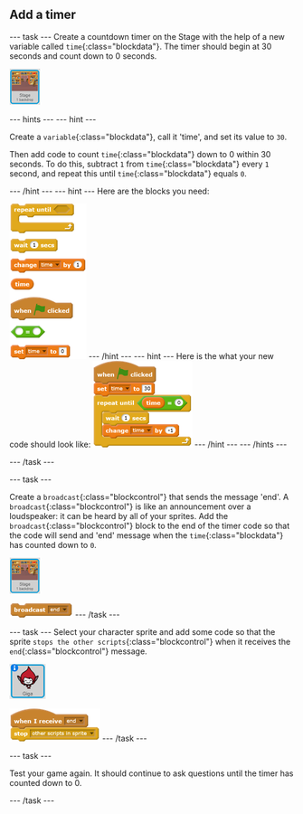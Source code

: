 ## Add a timer

--- task ---
Create a countdown timer on the Stage with the help of a new variable called `time`{:class="blockdata"}. The timer should begin at 30 seconds and count down to 0 seconds.

![Stage sprite](images/stage-sprite.png)

--- hints ---
--- hint ---

Create a `variable`{:class="blockdata"}, call it 'time', and set its value to `30`.

Then add code to count `time`{:class="blockdata"} down to 0 within 30 seconds. To do this, subtract `1` from `time`{:class="blockdata"} every `1` second, and repeat this until `time`{:class="blockdata"} equals `0`.

--- /hint ---
--- hint ---
Here are the blocks you need:

![blocks_1545216318_730037](images/blocks_1545216318_730037.png)
--- /hint ---
--- hint ---
Here is the what your new code should look like:
![blocks_1545216319_8139083](images/blocks_1545216319_8139083.png)
--- /hint ---
--- /hints ---

--- /task ---

--- task ---

Create a `broadcast`{:class="blockcontrol"} that sends the message 'end'. A `broadcast`{:class="blockcontrol"} is like an announcement over a loudspeaker: it can be heard by all of your sprites. Add the `broadcast`{:class="blockcontrol"} block to the end of the timer code so that the code will send and 'end' message when the `time`{:class="blockdata"} has counted down to `0`.

![Stage sprite](images/stage-sprite.png)

![blocks_1545216320_9134097](images/blocks_1545216320_9134097.png)
--- /task ---

--- task ---
Select your character sprite and add some code so that the sprite `stops the other scripts`{:class="blockcontrol"} when it receives the `end`{:class="blockcontrol"} message.

![Giga sprite](images/giga-sprite.png)

![blocks_1545216321_9757888](images/blocks_1545216321_9757888.png)
--- /task ---

--- task ---

Test your game again. It should continue to ask questions until the timer has counted down to 0.

--- /task ---
